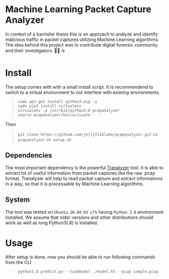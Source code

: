 # Machine Learning Packet Capture Analyzer
In context of a bachelor thesis this is an approach to analyze and identify malicious traffic in packet captures utilizing Machine Learning algorithms. 
The idea behind this project was to contribute digital forensic community and their investigators. 👨‍💻
:coffee:

# Install

The setup comes with with a small install script. It is recommendend to switch to a virtual environment to not interfere with existing environments.

> `sudo apt-get install python3-pip -y` </br>
> `sudo pip3 install virtualenv` </br>
> `virtualenv -p /usr/bin/python3.8 pcapanalyzer` </br>
> `source pcapanalyzer/bin/activate`

Then

> `git clone https://github.com/jellyfishlake/pcapanalyzer.git`
> `cd pcapanalyzer`
> `sh setup.sh`

## Dependencies
The most important dependency is the powerful [Tranalyzer](https://tranalyzer.com/about#theanteater) tool. It is able to extract lot of useful information from packet captures 
like the raw .pcap format. Tranalyzer will help to read packet capture and extract informations in a way, so that it is 
processable by Machine Learning algorithms.

## System

The tool was tested on `Ubuntu 20.04.03 LTS` having `Python 3.8` environment installed.
We assume that older versions and other distributions should work as well as long Python3(.8) is installed.

# Usage

After setup is done, now you should be able to run following commands from the CLI

> `python3.8 predict.py --loadmodel ./model.h5 --pcap sample.pcap`
